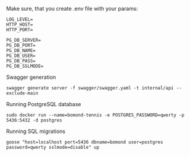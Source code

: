 Make sure, that you create .env file with your params:
```
LOG_LEVEL=
HTTP_HOST=
HTTP_PORT=

PG_DB_SERVER=
PG_DB_PORT=
PG_DB_NAME=
PG_DB_USER=
PG_DB_PASS=
PG_DB_SSLMODE=
```

Swagger generation
```
swagger generate server -f swagger/swagger.yaml -t internal/api --exclude-main
```

Running PostgreSQL database
```
sudo docker run --name=bomond-tennis -e POSTGRES_PASSWORD=qwerty -p 5436:5432 -d postgres
```

Running SQL migrations
```
goose "host=localhost port=5436 dbname=bomond user=postgres password=qwerty sslmode=disable" up   
```